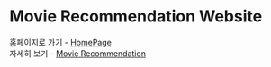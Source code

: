 # Movie Recommendation Website
홈페이지로 가기 - [HomePage](http://10.150.151.230:5500/Movie%20Recommendations/homepage.html)<br>
자세히 보기 - [Movie Recommendation](http://10.150.151.230:5500/Movie%20Recommendations/Slide.html)
